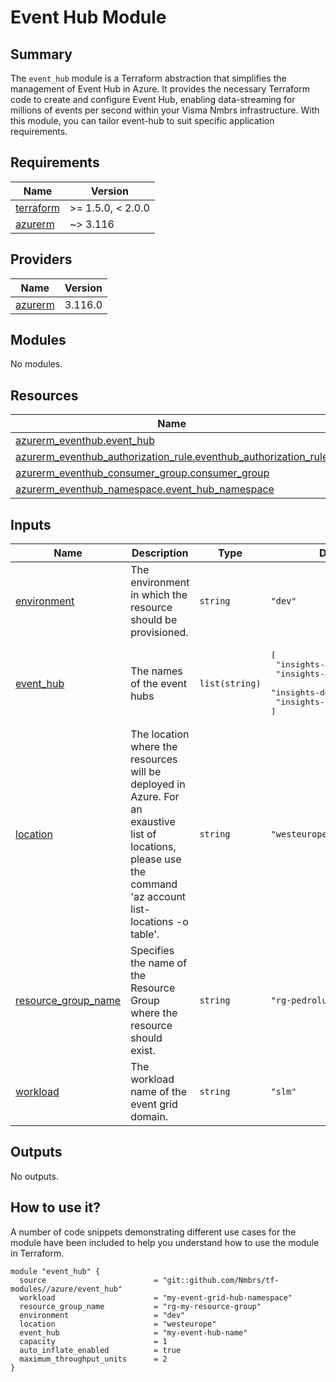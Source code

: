 <!-- BEGIN_TF_DOCS -->
# Event Hub Module

## Summary

The `event_hub` module is a Terraform abstraction that simplifies the management of Event Hub in Azure. It provides the necessary Terraform code to create and configure Event Hub, enabling data-streaming for millions of events per second within your Visma Nmbrs infrastructure. With this module, you can tailor event-hub to suit specific application requirements.

## Requirements

| Name | Version |
|------|---------|
| <a name="requirement_terraform"></a> [terraform](#requirement\_terraform) | >= 1.5.0, < 2.0.0 |
| <a name="requirement_azurerm"></a> [azurerm](#requirement\_azurerm) | ~> 3.116 |

## Providers

| Name | Version |
|------|---------|
| <a name="provider_azurerm"></a> [azurerm](#provider\_azurerm) | 3.116.0 |

## Modules

No modules.

## Resources

| Name | Type |
|------|------|
| [azurerm_eventhub.event_hub](https://registry.terraform.io/providers/hashicorp/azurerm/latest/docs/resources/eventhub) | resource |
| [azurerm_eventhub_authorization_rule.eventhub_authorization_rule](https://registry.terraform.io/providers/hashicorp/azurerm/latest/docs/resources/eventhub_authorization_rule) | resource |
| [azurerm_eventhub_consumer_group.consumer_group](https://registry.terraform.io/providers/hashicorp/azurerm/latest/docs/resources/eventhub_consumer_group) | resource |
| [azurerm_eventhub_namespace.event_hub_namespace](https://registry.terraform.io/providers/hashicorp/azurerm/latest/docs/resources/eventhub_namespace) | resource |

## Inputs

| Name | Description | Type | Default | Required |
|------|-------------|------|---------|:--------:|
| <a name="input_environment"></a> [environment](#input\_environment) | The environment in which the resource should be provisioned. | `string` | `"dev"` | no |
| <a name="input_event_hub"></a> [event\_hub](#input\_event\_hub) | The names of the event hubs | `list(string)` | <pre>[<br>  "insights-activity-logs",<br>  "insights-appgtw-logs",<br>  "insights-defender-alerts",<br>  "insights-signin-logs"<br>]</pre> | no |
| <a name="input_location"></a> [location](#input\_location) | The location where the resources will be deployed in Azure. For an exaustive list of locations, please use the command 'az account list-locations -o table'. | `string` | `"westeurope"` | no |
| <a name="input_resource_group_name"></a> [resource\_group\_name](#input\_resource\_group\_name) | Specifies the name of the Resource Group where the resource should exist. | `string` | `"rg-pedroluis"` | no |
| <a name="input_workload"></a> [workload](#input\_workload) | The workload name of the event grid domain. | `string` | `"slm"` | no |

## Outputs

No outputs.

## How to use it?

A number of code snippets demonstrating different use cases for the module have been included to help you understand how to use the module in Terraform.

```hcl
module "event_hub" {
  source                        = "git::github.com/Nmbrs/tf-modules//azure/event_hub"
  workload                      = "my-event-grid-hub-namespace"
  resource_group_name           = "rg-my-resource-group"
  environment                   = "dev"
  location                      = "westeurope"
  event_hub                     = "my-event-hub-name"
  capacity                      = 1
  auto_inflate_enabled          = true
  maximum_throughput_units      = 2
}
```
<!-- END_TF_DOCS -->
